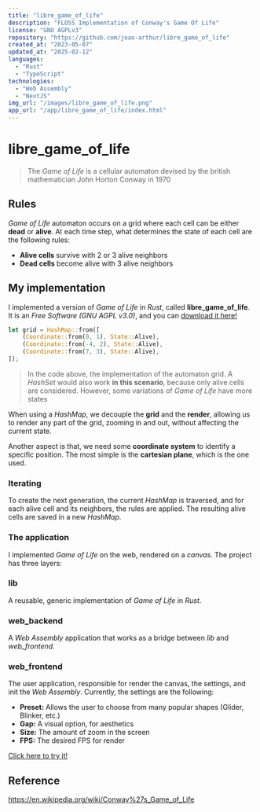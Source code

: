 ```yaml
---
title: "libre_game_of_life"
description: "FLOSS Implementation of Conway's Game Of Life"
license: "GNU AGPLv3"
repository: "https://github.com/joao-arthur/libre_game_of_life"
created_at: "2023-05-07"
updated_at: "2025-02-12"
languages:
  - "Rust"
  - "TypeScript"
technologies:
  - "Web Assembly"
  - "NextJS"
img_url: "/images/libre_game_of_life.png"
app_url: "/app/libre_game_of_life/index.html"
---
```


# libre_game_of_life

> The _Game of Life_ is a cellular automaton devised by the british mathematician John Horton Conway
> in 1970

## Rules

_Game of Life_ automaton occurs on a grid where each cell can be either **dead** or **alive**. At
each time step, what determines the state of each cell are the following rules:

- **Alive cells** survive with 2 or 3 alive neighbors
- **Dead cells** become alive with 3 alive neighbors

## My implementation

I implemented a version of _Game of Life_ in _Rust_, called **libre_game_of_life**. It is an _Free
Software (GNU AGPL v3.0)_, and you can
[download it here!](https://github.com/joao-arthur/libre_game_of_life)

```rust
let grid = HashMap::from([
    (Coordinate::from(0, 1), State::Alive),
    (Coordinate::from(-4, 2), State::Alive),
    (Coordinate::from(7, 3), State::Alive),
]);
```

> In the code above, the implementation of the automaton grid. A _HashSet_ would also work **in this
> scenario**, because only alive cells are considered. However, some variations of _Game of Life_
> have more states

When using a _HashMap_, we decouple the **grid** and the **render**, allowing us to render any part
of the grid, zooming in and out, without affecting the current state.

Another aspect is that, we need some **coordinate system** to identify a specific position. The most
simple is the **cartesian plane**, which is the one used.

### Iterating

To create the next generation, the current _HashMap_ is traversed, and for each alive cell and its
neighbors, the rules are applied. The resulting alive cells are saved in a new _HashMap_.

### The application

I implemented _Game of Life_ on the web, rendered on a _canvas_. The project has three layers:

### lib

A reusable, generic implementation of _Game of Life_ in _Rust_.

### web_backend

A _Web Assembly_ application that works as a bridge between _lib_ and _web_frontend_.

### web_frontend

The user application, responsible for render the canvas, the settings, and init the _Web Assembly_.
Currently, the settings are the following:

- **Preset:** Allows the user to choose from many popular shapes (Glider, Blinker, etc.)
- **Gap:** A visual option, for aesthetics
- **Size:** The amount of zoom in the screen
- **FPS:** The desired FPS for render

[Click here to try it!](/app/libre_game_of_life/index.html)

## Reference

https://en.wikipedia.org/wiki/Conway%27s_Game_of_Life
